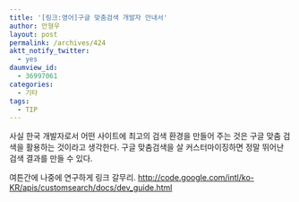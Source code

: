 ```yaml
---
title: '[링크:영어]구글 맞춤검색 개발자 안내서'
author: 안형우
layout: post
permalink: /archives/424
aktt_notify_twitter:
  - yes
daumview_id:
  - 36997061
categories:
  - 기타
tags:
  - TIP
---
```

사실 한국 개발자로서 어떤 사이트에 최고의 검색 환경을 만들어 주는 것은 구글 맞춤 검색을 활용하는 것이라고 생각한다. 구글 맞춤검색을 살 커스터마이징하면 정말 뛰어난 검색 결과를 만들 수 있다. <div>
  여튼간에 나중에 연구하게 링크 갈무리. <a href="http://code.google.com/intl/ko-KR/apis/customsearch/docs/dev_guide.html">http://code.google.com/intl/ko-KR/apis/customsearch/docs/dev_guide.html</a>
</div>